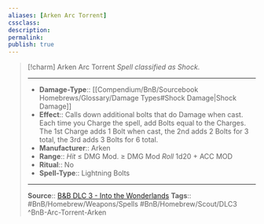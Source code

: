 ```yaml
---
aliases: [Arken Arc Torrent]
cssclass: 
description: 
permalink: 
publish: true
---
```


> [!charm]  Arken Arc Torrent
> *Spell classified as Shock.*
> ___
> - **Damage-Type**:: [[Compendium/BnB/Sourcebook Homebrews/Glossary/Damage Types#Shock Damage|Shock Damage]]
> - **Effect**:: Calls down additional bolts that do Damage when cast. Each time you Charge the spell, add Bolts equal to the Charges.  The 1st Charge adds 1 Bolt when cast, the 2nd adds 2 Bolts for 3 total, the 3rd adds 3 Bolts for 6 total.
> - **Manufacturer**:: Arken
> - **Range**:: *Hit* ≤ DMG Mod. ≥ DMG Mod *Roll* 1d20 + ACC MOD
> - **Ritual**:: No
> - **Spell-Type**:: Lightning Bolts
>
> ---
> **Source**:: [B&B DLC 3 - Into the Wonderlands](https://docs.google.com/document/d/1MLOgrWwcLNTnP9PuXrKiLImy7SUh4hXO8arVUAlmdp0/edit)
> **Tags**:: #BnB/Homebrew/Weapons/Spells #BnB/Homebrew/Scout/DLC3
^BnB-Arc-Torrent-Arken
